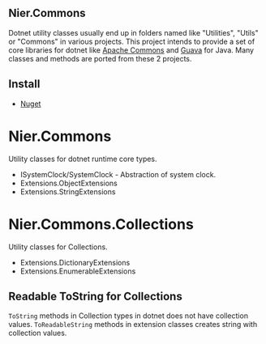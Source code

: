 Nier.Commons
----------------------------------------------------------------------
Dotnet utility classes usually end up in folders named like "Utilities", "Utils" or "Commons" in various projects. This project intends to provide a set of core libraries for dotnet like [Apache Commons](https://commons.apache.org) and [Guava](https://github.com/google/guava) for Java. Many classes and methods are ported from these 2 projects.

## Install
- [Nuget](https://www.nuget.org/packages/Nier.Commons/)


# Nier.Commons
Utility classes for dotnet runtime core types.
- ISystemClock/SystemClock - Abstraction of system clock.
- Extensions.ObjectExtensions
- Extensions.StringExtensions

# Nier.Commons.Collections
Utility classes for Collections.
- Extensions.DictionaryExtensions
- Extensions.EnumerableExtensions

## Readable ToString for Collections
`ToString` methods in Collection types in dotnet does not have collection values. `ToReadableString` methods in extension classes creates string with collection values.
